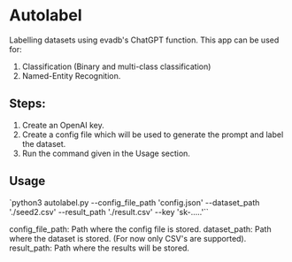 # Autolabel
Labelling datasets using evadb's ChatGPT function.
This app can be used for:
1. Classification (Binary and multi-class classification)
2. Named-Entity Recognition.

## Steps:
1. Create an OpenAI key.
2. Create a config file which will be used to generate the prompt and label the dataset. 
3. Run the command given in the Usage section.

## Usage
`python3 autolabel.py --config_file_path 'config.json' --dataset_path './seed2.csv' --result_path './result.csv' --key 'sk-.....'``

config_file_path: Path where the config file is stored.
dataset_path: Path where the dataset is stored. (For now only CSV's are supported).
result_path: Path where the results will be stored.